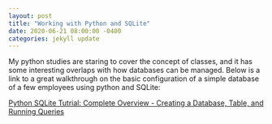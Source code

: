```yaml
---
layout: post
title: "Working with Python and SQLite"
date: 2020-06-21 08:00:00 -0400
categories: jekyll update
---
```

My python studies are staring to cover the concept of classes, and it has some interesting overlaps with how databases can be managed.  Below is a link to a great walkthrough on the basic configuration of a simple database of a few employees using python and SQLite:

[Python SQLite Tutrial: Complete Overview - Creating a Database, Table, and Running Queries][python-sqlite]

[python-sqlite]: https://www.youtube.com/watch?v=pd-0G0MigUA